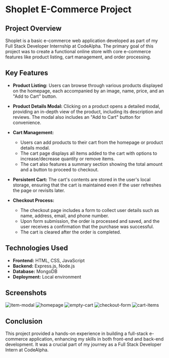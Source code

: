 # Shoplet E-Commerce Project
## Project Overview

Shoplet is a basic e-commerce web application developed as part of my Full Stack Developer Internship at CodeAlpha. The primary goal of this project was to create a functional online store with core e-commerce features like product listing, cart management, and order processing.

## Key Features

- **Product Listing:** Users can browse through various products displayed on the homepage, each accompanied by an image, name, price, and an "Add to Cart" button.

- **Product Details Modal:** Clicking on a product opens a detailed modal, providing an in-depth view of the product, including its description and reviews. The modal also includes an "Add to Cart" button for convenience.

- **Cart Management:** 
  - Users can add products to their cart from the homepage or product details modal.
  - The cart page displays all items added to the cart with options to increase/decrease quantity or remove items.
  - The cart also features a summary section showing the total amount and a button to proceed to checkout.

- **Persistent Cart:** The cart's contents are stored in the user's local storage, ensuring that the cart is maintained even if the user refreshes the page or revisits later.

- **Checkout Process:** 
  - The checkout page includes a form to collect user details such as name, address, email, and phone number.
  - Upon form submission, the order is processed and saved, and the user receives a confirmation that the purchase was successful.
  - The cart is cleared after the order is completed.

## Technologies Used

- **Frontend:** HTML, CSS, JavaScript
- **Backend:** Express.js, Node.js
- **Database:** MongoDB
- **Deployment:** Local environment 

## Screenshots
![item-modal](https://github.com/user-attachments/assets/87f57f13-7a90-48cf-933e-0c2ff8b33c77)
![homepage](https://github.com/user-attachments/assets/bdc242ed-b2a2-4d7f-944d-84254a401aed)
![empty-cart](https://github.com/user-attachments/assets/cb718eba-8b96-4b4b-85eb-f568c986b72f)
![checkout-form](https://github.com/user-attachments/assets/bf38d7d2-12e5-48a9-8440-7c46e6d00515)
![cart-items](https://github.com/user-attachments/assets/4d9d171f-5ac4-402e-aee1-e3ad48d0b8e2)

## Conclusion

This project provided a hands-on experience in building a full-stack e-commerce application, enhancing my skills in both front-end and back-end development. It was a crucial part of my journey as a Full Stack Developer Intern at CodeAlpha.

